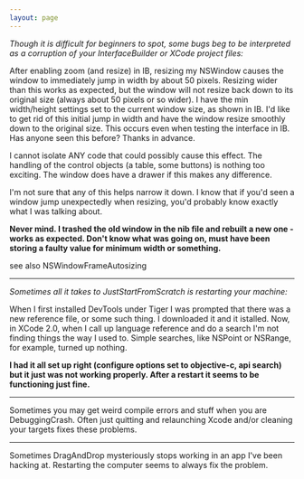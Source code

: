 ```yaml
---
layout: page
---
```


*Though it is difficult for beginners to spot, some bugs beg to be interpreted as a corruption of your InterfaceBuilder or XCode project files:*

After enabling zoom (and resize) in IB, resizing my NSWindow causes the window to immediately jump in width by about 50 pixels.  Resizing wider than this works as expected, but the window will not resize back down to its original size (always about 50 pixels or so wider).  I have the min width/height settings set to the current window size, as shown in IB.  I'd like to get rid of this initial jump in width and have the window resize smoothly down to the original size.  This occurs even when testing the interface in IB.  Has anyone seen this before?  Thanks in advance.

I cannot isolate ANY code that could possibly cause this effect. The handling of the control objects (a table, some buttons) is nothing too exciting.  The window does have a drawer if this makes any difference.  

I'm not sure that any of this helps narrow it down.  I know that if you'd seen a window jump unexpectedly when resizing, you'd probably know exactly what I was talking about.

**Never mind.  I trashed the old window in the nib file and rebuilt a new one - works as expected.  Don't know what was going on, must have been storing a faulty value for minimum width or something.**

see also NSWindowFrameAutosizing

----

*Sometimes all it takes to JustStartFromScratch is restarting your machine:*

When I first installed DevTools under Tiger I was prompted that there was a new reference file, or some such thing.  I downloaded it and it istalled. Now, in XCode 2.0, when I call up language reference and do a search I'm not finding things the way I used to.  Simple searches, like NSPoint or NSRange, for example, turned up nothing.

**I had it all set up right (configure options set to objective-c, api search) but it just was not working properly. After a restart it seems to be functioning just fine.**

----

Sometimes you may get weird compile errors and stuff when you are DebuggingCrash. Often just quitting and relaunching Xcode and/or cleaning your targets fixes these problems.

----

Sometimes DragAndDrop mysteriously stops working in an app I've been hacking at.  Restarting the computer seems to always fix the problem.
